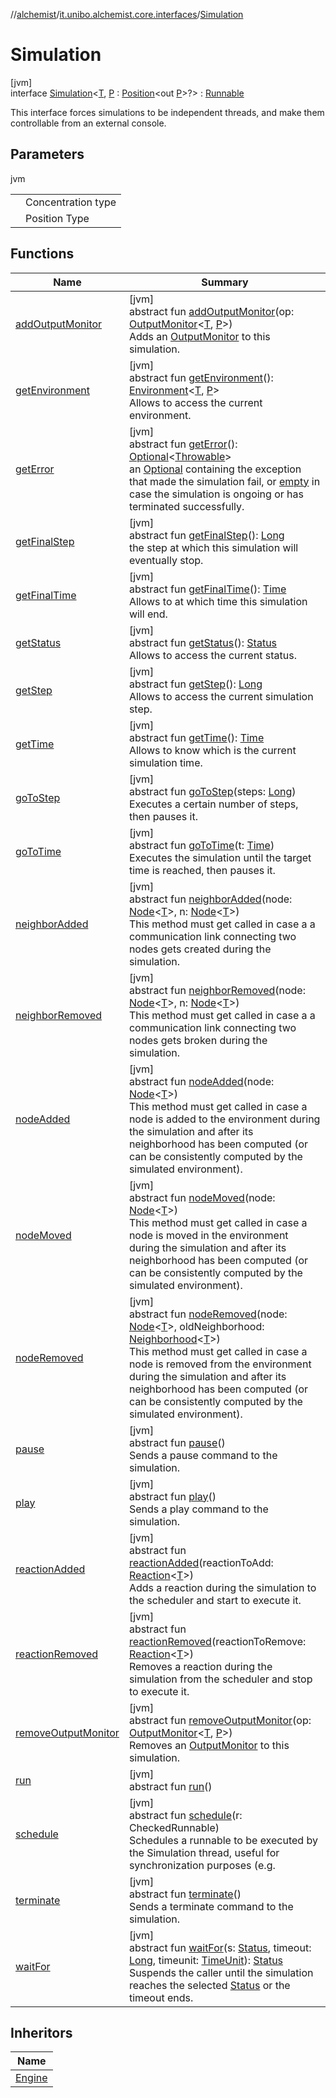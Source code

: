 //[alchemist](../../../index.md)/[it.unibo.alchemist.core.interfaces](../index.md)/[Simulation](index.md)

# Simulation

[jvm]\
interface [Simulation](index.md)<[T](index.md), [P](index.md) : [Position](../../it.unibo.alchemist.model.interfaces/-position/index.md)<out [P](../../it.unibo.alchemist.model.interfaces/-layer/index.md)>?> : [Runnable](https://docs.oracle.com/javase/8/docs/api/java/lang/Runnable.html)

This interface forces simulations to be independent threads, and make them controllable from an external console.

## Parameters

jvm

| | |
|---|---|
| <T> | Concentration type |
| <P> | Position Type |

## Functions

| Name | Summary |
|---|---|
| [addOutputMonitor](add-output-monitor.md) | [jvm]<br>abstract fun [addOutputMonitor](add-output-monitor.md)(op: [OutputMonitor](../../it.unibo.alchemist.boundary.interfaces/-output-monitor/index.md)<[T](../../it.unibo.alchemist.model.interfaces/-action/index.md), [P](../../it.unibo.alchemist.model.interfaces/-layer/index.md)>)<br>Adds an [OutputMonitor](../../it.unibo.alchemist.boundary.interfaces/-output-monitor/index.md) to this simulation. |
| [getEnvironment](get-environment.md) | [jvm]<br>abstract fun [getEnvironment](get-environment.md)(): [Environment](../../it.unibo.alchemist.model.interfaces/-environment/index.md)<[T](../../it.unibo.alchemist.model.interfaces/-action/index.md), [P](../../it.unibo.alchemist.model.interfaces/-layer/index.md)><br>Allows to access the current environment. |
| [getError](get-error.md) | [jvm]<br>abstract fun [getError](get-error.md)(): [Optional](https://docs.oracle.com/javase/8/docs/api/java/util/Optional.html)<[Throwable](https://docs.oracle.com/javase/8/docs/api/java/lang/Throwable.html)><br>an [Optional](https://docs.oracle.com/javase/8/docs/api/java/util/Optional.html) containing the exception that made the simulation fail, or [empty](https://docs.oracle.com/javase/8/docs/api/java/util/Optional.html#empty--) in case the simulation is ongoing or has terminated successfully. |
| [getFinalStep](get-final-step.md) | [jvm]<br>abstract fun [getFinalStep](get-final-step.md)(): [Long](https://kotlinlang.org/api/latest/jvm/stdlib/kotlin/-long/index.html)<br>the step at which this simulation will eventually stop. |
| [getFinalTime](get-final-time.md) | [jvm]<br>abstract fun [getFinalTime](get-final-time.md)(): [Time](../../it.unibo.alchemist.model.interfaces/-time/index.md)<br>Allows to at which time this simulation will end. |
| [getStatus](get-status.md) | [jvm]<br>abstract fun [getStatus](get-status.md)(): [Status](../-status/index.md)<br>Allows to access the current status. |
| [getStep](get-step.md) | [jvm]<br>abstract fun [getStep](get-step.md)(): [Long](https://kotlinlang.org/api/latest/jvm/stdlib/kotlin/-long/index.html)<br>Allows to access the current simulation step. |
| [getTime](get-time.md) | [jvm]<br>abstract fun [getTime](get-time.md)(): [Time](../../it.unibo.alchemist.model.interfaces/-time/index.md)<br>Allows to know which is the current simulation time. |
| [goToStep](go-to-step.md) | [jvm]<br>abstract fun [goToStep](go-to-step.md)(steps: [Long](https://kotlinlang.org/api/latest/jvm/stdlib/kotlin/-long/index.html))<br>Executes a certain number of steps, then pauses it. |
| [goToTime](go-to-time.md) | [jvm]<br>abstract fun [goToTime](go-to-time.md)(t: [Time](../../it.unibo.alchemist.model.interfaces/-time/index.md))<br>Executes the simulation until the target time is reached, then pauses it. |
| [neighborAdded](neighbor-added.md) | [jvm]<br>abstract fun [neighborAdded](neighbor-added.md)(node: [Node](../../it.unibo.alchemist.model.interfaces/-node/index.md)<[T](../../it.unibo.alchemist.model.interfaces/-action/index.md)>, n: [Node](../../it.unibo.alchemist.model.interfaces/-node/index.md)<[T](../../it.unibo.alchemist.model.interfaces/-action/index.md)>)<br>This method must get called in case a a communication link connecting two nodes gets created during the simulation. |
| [neighborRemoved](neighbor-removed.md) | [jvm]<br>abstract fun [neighborRemoved](neighbor-removed.md)(node: [Node](../../it.unibo.alchemist.model.interfaces/-node/index.md)<[T](../../it.unibo.alchemist.model.interfaces/-action/index.md)>, n: [Node](../../it.unibo.alchemist.model.interfaces/-node/index.md)<[T](../../it.unibo.alchemist.model.interfaces/-action/index.md)>)<br>This method must get called in case a a communication link connecting two nodes gets broken during the simulation. |
| [nodeAdded](node-added.md) | [jvm]<br>abstract fun [nodeAdded](node-added.md)(node: [Node](../../it.unibo.alchemist.model.interfaces/-node/index.md)<[T](../../it.unibo.alchemist.model.interfaces/-action/index.md)>)<br>This method must get called in case a node is added to the environment during the simulation and after its neighborhood has been computed (or can be consistently computed by the simulated environment). |
| [nodeMoved](node-moved.md) | [jvm]<br>abstract fun [nodeMoved](node-moved.md)(node: [Node](../../it.unibo.alchemist.model.interfaces/-node/index.md)<[T](../../it.unibo.alchemist.model.interfaces/-action/index.md)>)<br>This method must get called in case a node is moved in the environment during the simulation and after its neighborhood has been computed (or can be consistently computed by the simulated environment). |
| [nodeRemoved](node-removed.md) | [jvm]<br>abstract fun [nodeRemoved](node-removed.md)(node: [Node](../../it.unibo.alchemist.model.interfaces/-node/index.md)<[T](../../it.unibo.alchemist.model.interfaces/-action/index.md)>, oldNeighborhood: [Neighborhood](../../it.unibo.alchemist.model.interfaces/-neighborhood/index.md)<[T](../../it.unibo.alchemist.model.interfaces/-action/index.md)>)<br>This method must get called in case a node is removed from the environment during the simulation and after its neighborhood has been computed (or can be consistently computed by the simulated environment). |
| [pause](pause.md) | [jvm]<br>abstract fun [pause](pause.md)()<br>Sends a pause command to the simulation. |
| [play](play.md) | [jvm]<br>abstract fun [play](play.md)()<br>Sends a play command to the simulation. |
| [reactionAdded](reaction-added.md) | [jvm]<br>abstract fun [reactionAdded](reaction-added.md)(reactionToAdd: [Reaction](../../it.unibo.alchemist.model.interfaces/-reaction/index.md)<[T](../../it.unibo.alchemist.model.interfaces/-action/index.md)>)<br>Adds a reaction during the simulation to the scheduler and start to execute it. |
| [reactionRemoved](reaction-removed.md) | [jvm]<br>abstract fun [reactionRemoved](reaction-removed.md)(reactionToRemove: [Reaction](../../it.unibo.alchemist.model.interfaces/-reaction/index.md)<[T](../../it.unibo.alchemist.model.interfaces/-action/index.md)>)<br>Removes a reaction during the simulation from the scheduler and stop to execute it. |
| [removeOutputMonitor](remove-output-monitor.md) | [jvm]<br>abstract fun [removeOutputMonitor](remove-output-monitor.md)(op: [OutputMonitor](../../it.unibo.alchemist.boundary.interfaces/-output-monitor/index.md)<[T](../../it.unibo.alchemist.model.interfaces/-action/index.md), [P](../../it.unibo.alchemist.model.interfaces/-layer/index.md)>)<br>Removes an [OutputMonitor](../../it.unibo.alchemist.boundary.interfaces/-output-monitor/index.md) to this simulation. |
| [run](index.md#-853624561%2FFunctions%2F-267951372) | [jvm]<br>abstract fun [run](index.md#-853624561%2FFunctions%2F-267951372)() |
| [schedule](schedule.md) | [jvm]<br>abstract fun [schedule](schedule.md)(r: CheckedRunnable)<br>Schedules a runnable to be executed by the Simulation thread, useful for synchronization purposes (e.g. |
| [terminate](terminate.md) | [jvm]<br>abstract fun [terminate](terminate.md)()<br>Sends a terminate command to the simulation. |
| [waitFor](wait-for.md) | [jvm]<br>abstract fun [waitFor](wait-for.md)(s: [Status](../-status/index.md), timeout: [Long](https://kotlinlang.org/api/latest/jvm/stdlib/kotlin/-long/index.html), timeunit: [TimeUnit](https://docs.oracle.com/javase/8/docs/api/java/util/concurrent/TimeUnit.html)): [Status](../-status/index.md)<br>Suspends the caller until the simulation reaches the selected [Status](../-status/index.md) or the timeout ends. |

## Inheritors

| Name |
|---|
| [Engine](../../it.unibo.alchemist.core.implementations/-engine/index.md) |
